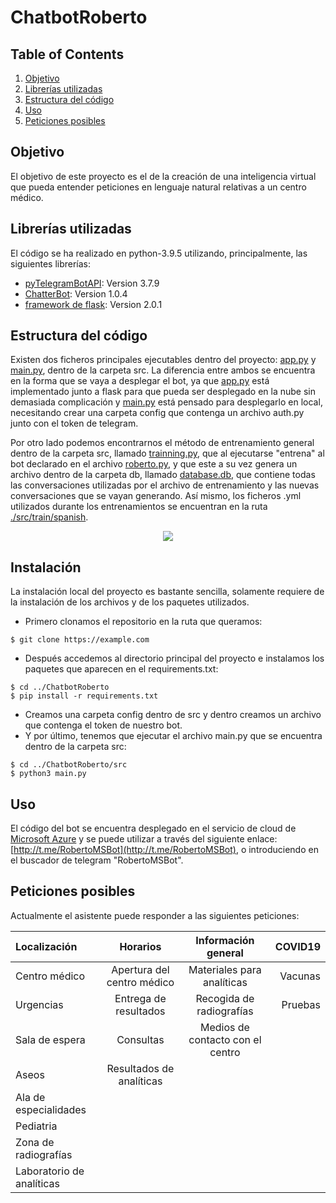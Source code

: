 # ChatbotRoberto
## Table of Contents
1. [Objetivo](#objetivo)
2. [Librerías utilizadas](#librerías-utilizadas)
3. [Estructura del código](#estructura-del-código)
4. [Uso](#uso)
5. [Peticiones posibles](#peticiones-posibles)

## Objetivo
El objetivo de este proyecto es el de la creación de una inteligencia virtual que pueda entender peticiones en lenguaje natural relativas a un centro médico.

## Librerías utilizadas
El código se ha realizado en python-3.9.5 utilizando, principalmente, las siguientes librerías:
- [pyTelegramBotAPI](https://pypi.org/project/pyTelegramBotAPI/): Version 3.7.9
- [ChatterBot](https://pypi.org/project/ChatterBot/): Version 1.0.4
- [framework de flask](https://pypi.org/project/Flask/): Version 2.0.1

## Estructura del código
Existen dos ficheros principales ejecutables dentro del proyecto: [app.py](app.py) y [main.py](src/main.py), dentro de la carpeta src. La diferencia entre ambos se encuentra en la forma que se vaya a desplegar el bot, ya que [app.py](app.py) está implementado junto a flask para que pueda ser desplegado en la nube sin demasiada complicación y [main.py](src/main.py) está pensado para desplegarlo en local, necesitando crear una carpeta config que contenga un archivo auth.py junto con el token de telegram.

Por otro lado podemos encontrarnos el método de entrenamiento general dentro de la carpeta src, llamado [trainning.py](src/trainning.py), que al ejecutarse "entrena" al bot declarado en el archivo [roberto.py](src/roberto.py), y que este a su vez genera un archivo dentro de la carpeta db, llamado [database.db](src/db/database.db), que contiene todas las conversaciones utilizadas por el archivo de entrenamiento y las nuevas conversaciones que se vayan generando. Así mismo, los ficheros .yml utilizados durante los entrenamientos se encuentran en la ruta [./src/train/spanish](src/train/spanish).

<p align="center">
  <img src="https://user-images.githubusercontent.com/56036551/130678439-4233b0c3-8356-4fd0-b297-91eb5fcf3577.png">
</p>

## Instalación 
La instalación local del proyecto es bastante sencilla, solamente requiere de la instalación de los archivos y de los paquetes utilizados.
- Primero clonamos el repositorio en la ruta que queramos:
```
$ git clone https://example.com
```
- Después accedemos al directorio principal del proyecto e instalamos los paquetes que aparecen en el requirements.txt:
```
$ cd ../ChatbotRoberto
$ pip install -r requirements.txt
```
- Creamos una carpeta config dentro de src y dentro creamos un archivo que contenga el token de nuestro bot.
-  Y por último, tenemos que ejecutar el archivo main.py que se encuentra dentro de la carpeta src:
```
$ cd ../ChatbotRoberto/src
$ python3 main.py
```

## Uso
El código del bot se encuentra desplegado en el servicio de cloud de [Microsoft Azure](https://azure.microsoft.com/es-es/services/cloud-services/) y se puede utilizar a través del siguiente enlace: [http://t.me/RobertoMSBot](http://t.me/RobertoMSBot), o introduciendo en el buscador de telegram "RobertoMSBot".


## Peticiones posibles
Actualmente el asistente puede responder a las siguientes peticiones:

| Localización | Horarios | Información general | COVID19 |
|:--------------|:-------------:|:-------------:|--------------:|
| Centro médico | Apertura del centro médico | Materiales para analíticas | Vacunas |
| Urgencias | Entrega de resultados | Recogida de radiografías | Pruebas |
| Sala de espera | Consultas | Medios de contacto con el centro |  |
| Aseos | Resultados de analíticas |  |  |
| Ala de especialidades |  |  |  |
| Pediatria |  |  |  |
| Zona de radiografías |  |  |  |
| Laboratorio de analíticas |  |  |  |
